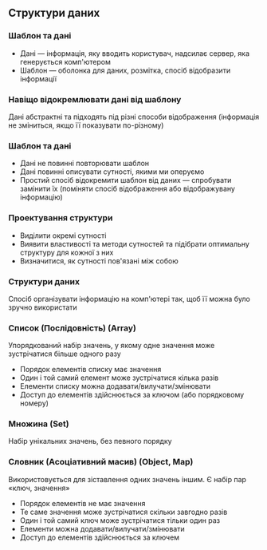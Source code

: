 ## Структури даних

### Шаблон та дані

-   Дані — інформація, яку вводить користувач, надсилає сервер, яка генерується комп'ютером
-   Шаблон — оболонка для даних, розмітка, спосіб відобразити інформації

### Навіщо відокремлювати дані від шаблону

Дані абстрактні та підходять під різні способи відображення (інформація не
зміниться, якщо її показувати по-різному)

### Шаблон та дані

-   Дані не повинні повторювати шаблон
-   Дані повинні описувати сутності, якими ми оперуємо
-   Простий спосіб відокремити шаблон від даних — спробувати замінити їх (поміняти спосіб відображення або відображувану інформацію)

### Проектування структури

-   Виділити окремі сутності
-   Виявити властивості та методи сутностей та підібрати оптимальну структуру для кожної з них
-   Визначитися, як сутності пов'язані між собою

### Структури даних

Спосіб організувати інформацію на комп'ютері так, щоб її можна було зручно використати

### Список (Послідовність) (Array)

Упорядкований набір значень, у якому одне значення може зустрічатися більше одного разу

-   Порядок елементів списку має значення
-   Один і той самий елемент може зустрічатися кілька разів
-   Елементи списку можна додавати/вилучати/змінювати
-   Доступ до елементів здійснюється за ключом (або порядковому номеру)

### Множина (Set)

Набір унікальних значень, без певного порядку

### Словник (Асоціативний масив) (Object, Map)

Використовується для зіставлення одних значень іншим. Є набір пар «ключ, значення»

-   Порядок елементів не має значення
-   Те саме значення може зустрічатися скільки завгодно разів
-   Один і той самий ключ може зустрічатися тільки один раз
-   Елементи можна додавати/вилучати/змінювати
-   Доступ до елементів здійснюється за ключем
